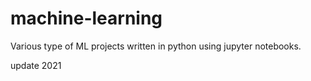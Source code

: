 # machine-learning

Various type of ML projects written in python using jupyter notebooks.

update 2021